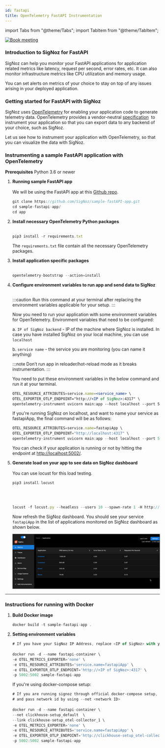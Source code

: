 ```yaml
---
id: fastapi
title: OpenTelemetry FastAPI Instrumentation
---
```


import Tabs from "@theme/Tabs";
import TabItem from "@theme/TabItem";

<p align="center">

[![Book meeting](/img/docs/ZoomCTA1.png)](https://calendly.com/pranay-signoz/instrumentation-office-hrs)

</p>

### Introduction to SigNoz for FastAPI

SigNoz can help you monitor your FastAPI applications for application related metrics like latency, request per second, error rates, etc. It can also monitor infrastructure metrics like CPU utilization and memory usage.

You can set alerts on metrics of your choice to stay on top of any issues arising in your deployed application.

### Getting started for FastAPI with SigNoz

SigNoz uses <a href = "https://opentelemetry.io/" rel="noopener noreferrer nofollow" target="_blank" >OpenTelemetry</a> for enabling your application code to generate telemetry data. OpenTelemetry provides a vendor-neutral <a href = "https://github.com/open-telemetry/opentelemetry-specification" rel="noopener noreferrer nofollow" target="_blank" >specification</a>  to instrument your application so that you can export data to any backend of your choice, such as SigNoz.

Let us see how to instrument your application with OpenTelemetry, so that you can visualize the data with SigNoz.

### Instrumenting a sample FastAPI application with OpenTelemetry

**Prerequisites**
Python 3.6 or newer

1. **Running sample FastAPI app**<br></br>
   We will be using the FastAPI app at this [Github repo](https://github.com/SigNoz/sample-fastAPI-app).

   ```jsx
   git clone https://github.com/SigNoz/sample-fastAPI-app.git
   cd sample-fastapi-app/
   cd app
   ```

2. **Install necessary OpenTelemetry Python packages**<br></br>
   
   ```jsx
   pip3 install -r requirements.txt
   ```
   
   The `requirements.txt` file contain all the necessary OpenTelemetry packages.

3. **Install application specific packages**<br></br>
   
   ```jsx
   opentelemetry-bootstrap --action=install
   ```

4. **Configure environment variables to run app and send data to SigNoz**<br></br>
   
   :::caution
   Run this command at your terminal after replacing the environment variables applicable for your setup.
   :::

   Now you need to run your application with some environment variables for OpenTelemetry. Environment variables that need to be configured:

   a. `IP of SigNoz backend` - IP of the machine where SigNoz is installed. In case you have installed SigNoz on your local machine, you can use `localhost`

   b. `service name` - the service you are monitoring (you can name it anything)

   :::note
   Don’t run app in reloader/hot-reload mode as it breaks instrumentation.
   :::

   You need to put these environment variables in the below command and run it at your terminal.

   ```jsx
   OTEL_RESOURCE_ATTRIBUTES=service.name=<service_name> \
   OTEL_EXPORTER_OTLP_ENDPOINT="http://<IP of SigNoz>:4317" \
   opentelemetry-instrument uvicorn main:app --host localhost --port 5002
   ```

   If you're running SigNoz on localhost, and want to name your service as fastapiApp, the final command will be as follows:
   ```jsx
   OTEL_RESOURCE_ATTRIBUTES=service.name=fastapiApp \
   OTEL_EXPORTER_OTLP_ENDPOINT="http://localhost:4317" \
   opentelemetry-instrument uvicorn main:app --host localhost --port 5002
   ```
   You can check if your application is running or not by hitting the endpoint at [http://localhost:5002/](http://localhost:5002/).

5. **Generate load on your app to see data on SigNoz dashboard**<br></br>
   You can use locust for this load testing.

   ```jsx
   pip3 install locust
   ```

   <br></br>

   ```jsx
   locust -f locust.py --headless --users 10 --spawn-rate 1 -H http://localhost:5002
   ```

   Now refresh the SigNoz dashboard. You should see your service `fastapiApp` in the list of applications monitored on SigNoz dashboard as shown below.

   ![fastapi-app-instrumentation](../../static/img/docs/fastapi_instrumentation.gif)

---

### Instructions for running with Docker
1. **Build Docker image**

   ```jsx
   docker build -t sample-fastapi-app .
   ```

2. **Setting environment variables**
   
   ```jsx
   # If you have your SigNoz IP Address, replace <IP of SigNoz> with your IP Address. 

   docker run -d --name fastapi-container \
   -e OTEL_METRICS_EXPORTER='none' \
   -e OTEL_RESOURCE_ATTRIBUTES='service.name=fastapiApp' \
   -e OTEL_EXPORTER_OTLP_ENDPOINT='http://<IP of SigNoz>:4317' \
   -p 5002:5002 sample-fastapi-app
   ```

   If you're using docker-compose setup:

   ```jsx
   # If you are running signoz through official docker-compose setup, run `docker network ls` and find clickhouse network id. It will be something like this clickhouse-setup_default 
   # and pass network id by using --net <network ID>

   docker run -d --name fastapi-container \ 
   --net clickhouse-setup_default  \ 
   --link clickhouse-setup_otel-collector_1 \
   -e OTEL_METRICS_EXPORTER='none' \
   -e OTEL_RESOURCE_ATTRIBUTES='service.name=fastapiApp' \
   -e OTEL_EXPORTER_OTLP_ENDPOINT='http://clickhouse-setup_otel-collector_1:4317' \
   -p 5002:5002 sample-fastapi-app
   ```




